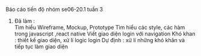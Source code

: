 Báo cáo tiến độ nhóm se06-20.1 tuần 3
1. Ðã làm :  
Tìm hiểu Wireframe, Mockup, Prototype
Tìm hiểu các style, các hàm trong javascript ,react native
Viết giao diện login với navigation 
Khó khan : thiết kế giao diện, xử lí logic login
Dự định : xử lí những khó khăn và tiếp tục làm giao diện
